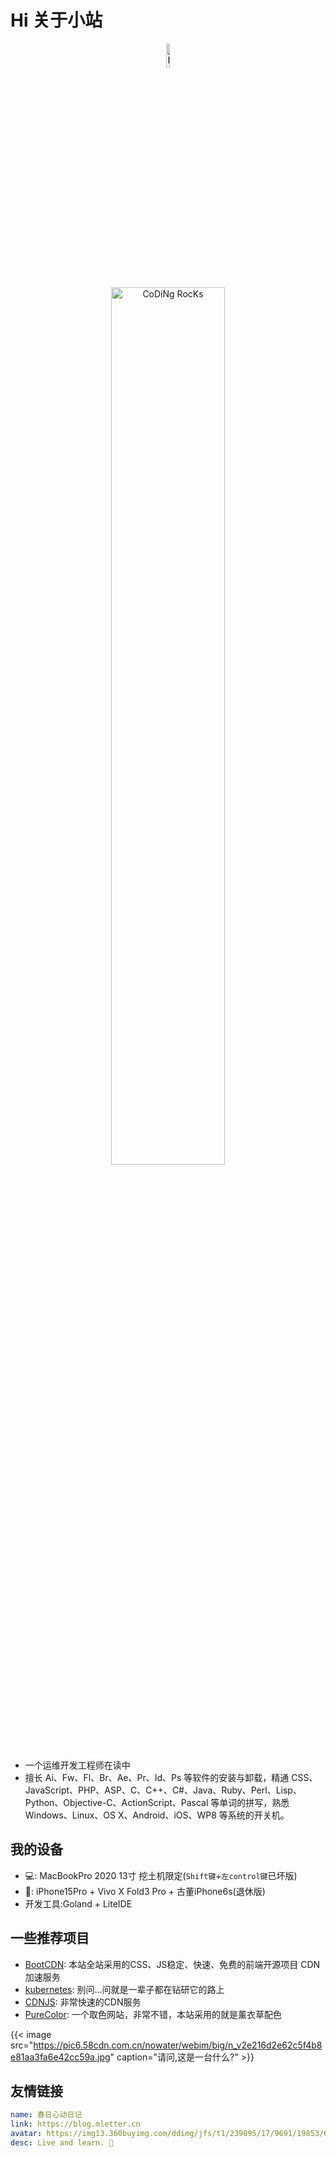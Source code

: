 # Hi 关于小站

<div align="center" width="50">

<img src="https://oss.suning.com/mbap/mbapbk/84be8c14ba5aa36188142bb8f6f5d3d5.gif?SDOSSAccessKeyId=42IA0GY51YZ1397N&Expires=1721188381&Signature=iRF9O8Cl1n2WpPuFQWhhwKIs2Hw%3D" href="https://github.com/sp-xd" alt="Hello Coders" width="10%"/> <br>
<img src="https://oss.suning.com/mbap/mbapbk/d8283bfe6fad9e0befd61f6037046a70.gif?SDOSSAccessKeyId=42IA0GY51YZ1397N&Expires=1721188435&Signature=iJziwOkGV2MlrJJI81fh51kyg5Q%3D" href="https://github.com/sp-xd" alt="CoDiNg RocKs"  width="60%"/><br> 
</div>

- 一个运维开发工程师在读中
- 擅长 Ai、Fw、Fl、Br、Ae、Pr、Id、Ps 等软件的安装与卸载，精通 CSS、JavaScript、PHP、ASP、C、C++、C#、Java、Ruby、Perl、Lisp、Python、Objective-C、ActionScript、Pascal 等单词的拼写，熟悉 Windows、Linux、OS X、Android、iOS、WP8 等系统的开关机。

## 我的设备

- 💻: MacBookPro 2020 13寸 挖土机限定(`Shift键`+`左control键`已坏版)
- 📱: iPhone15Pro + Vivo X Fold3 Pro + 古董iPhone6s(退休版)
- 开发工具:Goland + LiteIDE

## 一些推荐项目

- [BootCDN](https://www.bootcdn.cn/): 本站全站采用的CSS、JS稳定、快速、免费的前端开源项目 CDN 加速服务
- [kubernetes](https://kubernetes.io): 别问...问就是一辈子都在钻研它的路上
- [CDNJS](https://cdnjs.com/): 非常快速的CDN服务
- [PureColor](https://mhg-lab.github.io/pages/color/): 一个取色网站，非常不错，本站采用的就是薰衣草配色


{{< image src="https://pic6.58cdn.com.cn/nowater/webim/big/n_v2e216d2e62c5f4b8e81aa3fa6e42cc59a.jpg" caption="请问,这是一台什么?" >}}



## 友情链接

```yaml
name: 春日心动日记
link: https://blog.mletter.cn
avatar: https://img13.360buyimg.com/ddimg/jfs/t1/239095/17/9691/19853/664d82dfF34a0990c/c4198876146be2d4.jpg
desc: Live and learn. 🌱
```

